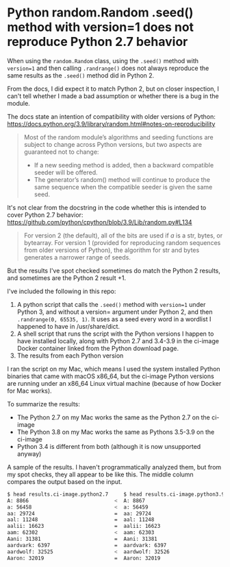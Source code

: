 # Python random.Random .seed() method with version=1 does not reproduce Python 2.7 behavior

When using the `random.Random` class, using the `.seed()` method with `version=1` and then calling `.randrange()` does not always reproduce the same results as the `.seed()` method did in Python 2.

From the docs, I did expect it to match Python 2, but on closer inspection, I can't tell whether I made a bad assumption or whether there is a bug in the module.

The docs state an intention of compatibility with older versions of Python:
https://docs.python.org/3.9/library/random.html#notes-on-reproducibility

> Most of the random module’s algorithms and seeding functions are subject to change across Python versions, but two aspects are guaranteed not to change:
>
> - If a new seeding method is added, then a backward compatible seeder will be offered.
> - The generator’s random() method will continue to produce the same sequence when the compatible seeder is given the same seed.

It's not clear from the docstring in the code whether this is intended to cover Python 2.7 behavior:
https://github.com/python/cpython/blob/3.9/Lib/random.py#L134

> For version 2 (the default), all of the bits are used if *a* is a str,
> bytes, or bytearray.  For version 1 (provided for reproducing random
> sequences from older versions of Python), the algorithm for str and
> bytes generates a narrower range of seeds.

But the results I've spot checked sometimes do match the Python 2 results, and sometimes are the Python 2 result +1.

I've included the following in this repo:

1. A python script that calls the `.seed()` method with `version=1` under Python 3, and without a version= argument under Python 2, and then `.randrange(0, 65535, 1)`. It uses as a seed every word in a wordlist I happened to have in /usr/share/dict.
1. A shell script that runs the script with the Python versions I happen to have installed locally, along with Python 2.7 and 3.4-3.9 in the ci-image Docker container linked from the Python download page.
1. The results from each Python version

I ran the script on my Mac, which means I used the system installed Python binaries that came with macOS x86_64, but the ci-image Python versions are running under an x86_64 Linux virtual machine (because of how Docker for Mac works).
 
To summarize the results:

* The Python 2.7 on my Mac works the same as the Python 2.7 on the ci-image
* The Python 3.8 on my Mac works the same as Pythons 3.5-3.9 on the ci-image
* Python 3.4 is different from both (although it is now unsupported anyway)

A sample of the results. I haven't programmatically analyzed them, but from my spot checks, they all appear to be like this. The middle column compares the output based on the input.

```sh
$ head results.ci-image.python2.7     $ head results.ci-image.python3.9
A: 8866                            <  A: 8867
a: 56458                           <  a: 56459
aa: 29724                          =  aa: 29724
aal: 11248                         =  aal: 11248
aalii: 16623                       =  aalii: 16623
aam: 62302                         <  aam: 62303
Aani: 31381                        =  Aani: 31381
aardvark: 6397                     =  aardvark: 6397
aardwolf: 32525                    <  aardwolf: 32526
Aaron: 32019                       =  Aaron: 32019
```
